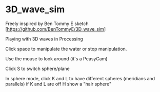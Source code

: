 # 3D_wave_sim
Freely inspired by Ben Tommy E sketch [https://github.com/BenTommyE/3D_wave_sim]

Playing with 3D waves in Processing

Click space to manipulate the water or stop manipulation.

Use the mouse to look around (it's a PeasyCam)

Click S to switch sphere/plane

In sphere mode, click K and L to have different spheres (meridians and parallels)
if K and L are off H show a "hair sphere" 
